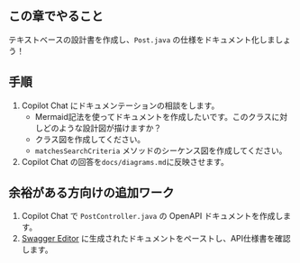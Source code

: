## この章でやること

テキストベースの設計書を作成し、`Post.java` の仕様をドキュメント化しましょう！

## 手順

1. Copilot Chat にドキュメンテーションの相談をします。
    - Mermaid記法を使ってドキュメントを作成したいです。このクラスに対しどのような設計図が描けますか？
    - クラス図を作成してください。
    - `matchesSearchCriteria` メソッドのシーケンス図を作成してください。
1. Copilot Chat の回答を`docs/diagrams.md`に反映させます。

## 余裕がある方向けの追加ワーク

1. Copilot Chat で `PostController.java` の OpenAPI ドキュメントを作成します。
1. [Swagger Editor](https://editor.swagger.io/) に生成されたドキュメントをペーストし、API仕様書を確認します。